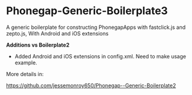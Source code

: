 # Phonegap-Generic-Boilerplate3
A generic boilerplate for constructing PhonegapApps with fastclick.js and zepto.js, With Android and iOS extensions

**Additions vs Boilerplate2**

* Added Android and iOS extensions in config.xml. Need to make usage example.

More details in:

https://github.com/jessemonroy650/Phonegap--Generic-Boilerplate2

